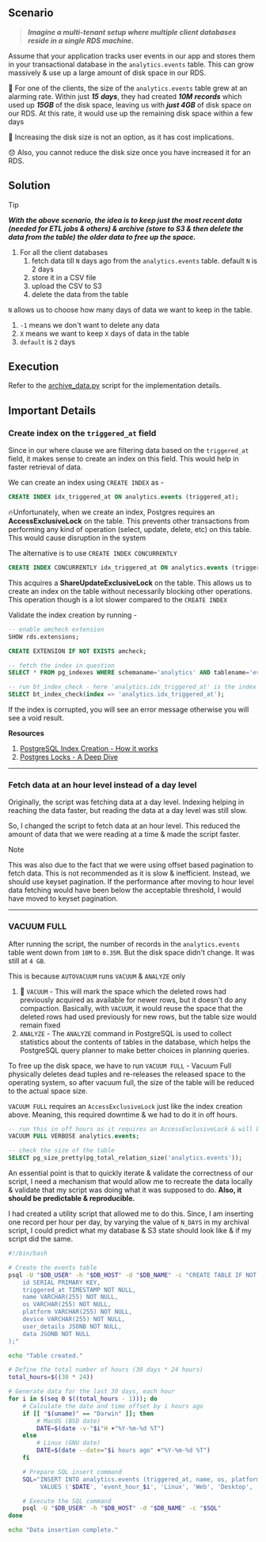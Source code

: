 ## Scenario

> ***Imagine a multi-tenant setup where multiple client databases reside in a single RDS machine.***

Assume that your application tracks user events in our app and stores them in your transactional database in the `analytics.events` table. This can grow massively & use up a large amount of disk space in our RDS.

🤯 For one of the clients, the size of the `analytics.events` table grew at an alarming rate. Within just ***15*** ***days***, they had created ***10M*** ***records*** which used up ***15GB*** of the disk space, leaving us with ***just 4GB*** of disk space on our RDS. At this rate, it would use up the remaining disk space within a few days

💸 Increasing the disk size is not an option, as it has cost implications. 

😞 Also, you cannot reduce the disk size once you have increased it for an RDS.


## Solution
> [!TIP]
> ***With the above scenario, the idea is to keep just the most recent data (needed for ETL jobs & others) & archive (store to S3 & then delete the data from the table) the older data to free up the space.***

1. For all the client databases
   1. fetch data till `N` days ago from the `analytics.events` table. default `N` is 2 days
   2. store it in a CSV file
   3. upload the CSV to S3
   4. delete the data from the table

`N` allows us to choose how many days of data we want to keep in the table.
1. `-1` means we don't want to delete any data
2. `X` means we want to keep `X` days of data in the table
3. `default` is `2` days

## Execution
Refer to the [archive_data.py](./archive_data.py) script for the implementation details.


## Important Details
### Create index on the `triggered_at` field
Since in our where clause we are filtering data based on the `triggered_at` field, it makes sense to create an index on this field. This would help in faster retrieval of data.

We can create an index using `CREATE INDEX` as -

```sql
CREATE INDEX idx_triggered_at ON analytics.events (triggered_at);
```

🔥Unfortunately, when we create an index, Postgres requires an **AccessExclusiveLock** on the table. This prevents other transactions from performing any kind of operation (select, update, delete, etc) on this table. This would cause disruption in the system

The alternative is to use `CREATE INDEX CONCURRENTLY`

```sql
CREATE INDEX CONCURRENTLY idx_triggered_at ON analytics.events (triggered_at);
```

This acquires a **ShareUpdateExclusiveLock** on the table. This allows us to create an index on the table without necessarily blocking other operations. This operation though is a lot slower compared to the `CREATE INDEX` 

Validate the index creation by running -

```sql
-- enable amcheck extension
SHOW rds.extensions; 

CREATE EXTENSION IF NOT EXISTS amcheck;

-- fetch the index in question
SELECT * FROM pg_indexes WHERE schemaname='analytics' AND tablename='events';

-- run bt_index_check - here 'analytics.idx_triggered_at' is the index name
SELECT bt_index_check(index => 'analytics.idx_triggered_at');
```
If the index is corrupted, you will see an error message otherwise you will see a void result.


**Resources**

1. [PostgreSQL Index Creation - How it works](https://engineering.leanix.net/blog/postgres-index-creation/)
2. [Postgres Locks - A Deep Dive](https://medium.com/@hnasr/postgres-locks-a-deep-dive-9fc158a5641c)

---

### Fetch data at an hour level instead of a day level
Originally, the script was fetching data at a day level. Indexing helping in reaching the data faster, but reading the data at a day level was still slow.

So, I changed the script to fetch data at an hour level. This reduced the amount of data that we were reading at a time & made the script faster.

> [!NOTE]
> This was also due to the fact that we were using offset based pagination to fetch data. This is not recommended as it is slow & inefficient. Instead, we should use keyset pagination. If the performance after moving to hour level data fetching would have been below the acceptable threshold, I would have moved to keyset pagination.

---

### VACUUM FULL

After running the script, the number of records in the `analytics.events` table went down from `10M` to `0.35M`. But the disk space didn't change. It was still at `4 GB`.

This is because `AUTOVACUUM` runs `VACUUM` & `ANALYZE` only

1. 🤔 `VACUUM` - This will mark the space which the deleted rows had previously acquired as available for newer rows, but it doesn't do any compaction. Basically, with `VACUUM`, it would reuse the space that the deleted rows had used previously for new rows, but the table size would remain fixed
2. `ANALYZE` - The `ANALYZE` command in PostgreSQL is used to collect statistics about the contents of tables in the database, which helps the PostgreSQL query planner to make better choices in planning queries.

To free up the disk space, we have to run `VACUUM FULL` - Vacuum Full physically deletes dead tuples and re-releases the released space to the operating system, so after vacuum full, the size of the table will be reduced to the actual space size.

`VACUUM FULL` requires an `AccessExclusiveLock` just like the index creation above. Meaning, this required downtime & we had to do it in off hours. 

```sql
-- run this in off hours as it requires an AccessExclusiveLock & will block all other operations
VACUUM FULL VERBOSE analytics.events;

-- check the size of the table
SELECT pg_size_pretty(pg_total_relation_size('analytics.events'));
```

An essential point is that to quickly iterate & validate the correctness of our script, I need a mechanism that would allow me to recreate the data locally & validate that my script was doing what it was supposed to do. **Also, it should be predictable & reproducible.**

I had created a utility script that allowed me to do this. Since, I am inserting one record per hour per day, by varying the value of `N_DAYS` in my archival script, I could predict what my database & S3 state should look like & if my script did the same.

```bash
#!/bin/bash

# Create the events table
psql -U "$DB_USER" -h "$DB_HOST" -d "$DB_NAME" -c "CREATE TABLE IF NOT EXISTS analytics.events (
    id SERIAL PRIMARY KEY,
    triggered_at TIMESTAMP NOT NULL,
    name VARCHAR(255) NOT NULL,
    os VARCHAR(255) NOT NULL,
    platform VARCHAR(255) NOT NULL,
    device VARCHAR(255) NOT NULL,
    user_details JSONB NOT NULL,
    data JSONB NOT NULL
);"

echo "Table created."

# Define the total number of hours (30 days * 24 hours)
total_hours=$((30 * 24))

# Generate data for the last 30 days, each hour
for i in $(seq 0 $((total_hours - 1))); do
    # Calculate the date and time offset by i hours ago
    if [[ "$(uname)" == "Darwin" ]]; then
        # MacOS (BSD date)
        DATE=$(date -v-"$i"H +"%Y-%m-%d %T")
    else
        # Linux (GNU date)
        DATE=$(date --date="$i hours ago" +"%Y-%m-%d %T")
    fi

    # Prepare SQL insert command
    SQL="INSERT INTO analytics.events (triggered_at, name, os, platform, device, user_details, data)
         VALUES ('$DATE', 'event_hour_$i', 'Linux', 'Web', 'Desktop', '{\"location\": \"unknown\"}', '{\"action\": \"click\", \"item\": \"hour_$i\"}');"

    # Execute the SQL command
    psql -U "$DB_USER" -h "$DB_HOST" -d "$DB_NAME" -c "$SQL"
done

echo "Data insertion complete."
```

